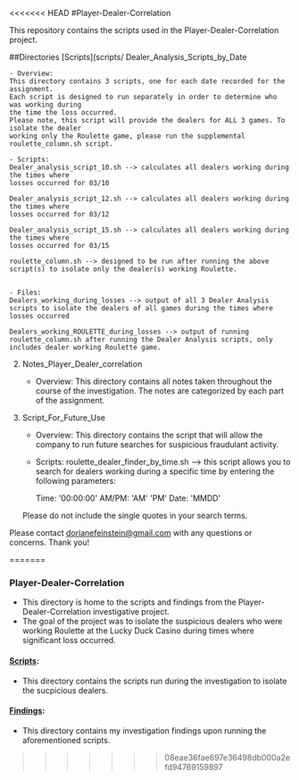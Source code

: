 <<<<<<< HEAD
#Player-Dealer-Correlation

This repository contains the scripts used in the Player-Dealer-Correlation project. 

##Directories
[Scripts](scripts/
Dealer_Analysis_Scripts_by_Date 

	- Overview:
	This directory contains 3 scripts, one for each date recorded for the assignment. 
	Each script is designed to run separately in order to determine who was working during
	the time the loss occurred. 
	Please note, this script will provide the dealers for ALL 3 games. To isolate the dealer
	working only the Roulette game, please run the supplemental roulette_column.sh script.
 
	- Scripts: 
	Dealer_analysis_script_10.sh --> calculates all dealers working during the times where 
	losses occurred for 03/10

	Dealer_analysis_script_12.sh --> calculates all dealers working during the times where 
	losses occurred for 03/12

	Dealer_analysis_script_15.sh --> calculates all dealers working during the times where 
	losses occurred for 03/15

	roulette_column.sh --> designed to be run after running the above script(s) to isolate only the dealer(s) working Roulette.


	- Files:
	Dealers_working_during_losses --> output of all 3 Dealer Analysis scripts to isolate the dealers of all games during the times where losses occurred
	
	Dealers_working_ROULETTE_during_losses --> output of running roulette_column.sh after running the Dealer Analysis scripts, only includes dealer working Roulette game. 

2) Notes_Player_Dealer_correlation
	- Overview:
	This directory contains all notes taken throughout the course of the investigation. The notes are categorized by each part of the assignment. 

3) Script_For_Future_Use
	- Overview:
	This directory contains the script that will allow the company to run future searches for suspicious fraudulant activity.
	
	- Scripts:
	roulette_dealer_finder_by_time.sh --> this script allows you to search for dealers working during a specific time by entering the following parameters:
		
		Time: '00:00:00' 
		AM/PM: 'AM' 'PM'
		Date: 'MMDD'

	Please do not include the single quotes in your search terms. 

Please contact dorianefeinstein@gmail.com with any questions or concerns. Thank you!

=======
### Player-Dealer-Correlation
- This directory is home to the scripts and findings from the Player-Dealer-Correlation investigative project. 
- The goal of the project was to isolate the suspicious dealers who were working Roulette at the Lucky Duck Casino during times where significant loss occurred. 
 
#### [Scripts](Scripts):
- This directory contains the scripts run during the investigation to isolate the sucpicious dealers.

#### [Findings](Findings):
- This directory contains my investigation findings upon running the aforementioned scripts.
>>>>>>> 08eae36fae697e36498db000a2efd94769159897
